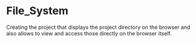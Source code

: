 # File_System
Creating the project that displays the project directory on the browser and also allows to view and access those directly on the browser itself.

